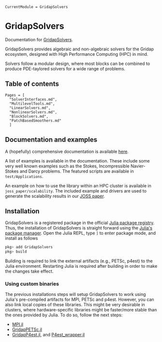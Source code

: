```@meta
CurrentModule = GridapSolvers
```

# GridapSolvers

Documentation for [GridapSolvers](https://github.com/gridap/GridapSolvers.jl).

GridapSolvers provides algebraic and non-algebraic solvers for the Gridap ecosystem, designed with High Performance Computing (HPC) in mind.

Solvers follow a modular design, where most blocks can be combined to produce PDE-taylored solvers for a wide range of problems.

## Table of contents

```@contents
Pages = [
  "SolverInterfaces.md",
  "MultilevelTools.md",
  "LinearSolvers.md",
  "NonlinearSolvers.md",
  "BlockSolvers.md",
  "PatchBasedSmoothers.md"
  ]
```

## Documentation and examples

A (hopefully) comprehensive documentation is available [here](https://gridap.github.io/GridapSolvers.jl/stable/).

A list of examples is available in the documentation. These include some very well known examples such as the Stokes, Incompressible Navier-Stokes and Darcy problems. The featured scripts are available in `test/Applications`.

An example on how to use the library within an HPC cluster is available in `joss_paper/scalability`. The included example and drivers are used to generate the scalability results in our [JOSS paper](https://doi.org/10.21105/joss.07162).

## Installation

GridapSolvers is a registered package in the official [Julia package registry](https://github.com/JuliaRegistries/General).  Thus, the installation of GridapSolvers is straight forward using the [Julia's package manager](https://julialang.github.io/Pkg.jl/v1/). Open the Julia REPL, type `]` to enter package mode, and install as follows

```julia
pkg> add GridapSolvers
pkg> build
```

Building is required to link the external artifacts (e.g., PETSc, p4est) to the Julia environment. Restarting Julia is required after building in order to make the changes take effect.

### Using custom binaries

The previous installations steps will setup GridapSolvers to work using Julia's pre-compiled artifacts for MPI, PETSc and p4est. However, you can also link local copies of these libraries. This might be very desirable in clusters, where hardware-specific libraries might be faster/more stable than the ones provided by Julia. To do so, follow the next steps:

- [MPI.jl](https://juliaparallel.org/MPI.jl/stable/configuration/)
- [GridapPETSc.jl](https://github.com/gridap/GridapPETSc.jl)
- [GridapP4est.jl](https://github.com/gridap/GridapP4est.jl), and [P4est_wrapper.jl](https://github.com/gridap/p4est_wrapper.jl)
